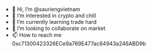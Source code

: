 - 👋 Hi, I’m @sauriengvietnam
- 👀 I’m interested in crypto and chill
- 🌱 I’m currently learning trade hard
- 💞️ I’m looking to collaborate on market
- 📫 How to reach me 0xc71300423326ECe9a769E477ac84943a246ABD9b

<!---
sauriengvietnam/sauriengvietnam is a ✨ special ✨ repository because its `README.md` (this file) appears on your GitHub profile.
You can click the Preview link to take a look at your changes.
--->

